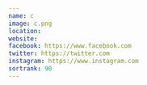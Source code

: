 ```yaml
---
name: c
image: c.png
location:
website:
facebook: https://www.facebook.com
twitter: https://twitter.com
instagram: https://www.instagram.com
sortrank: 90
---
```

